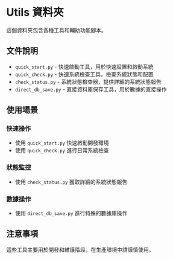 # Utils 資料夾

這個資料夾包含各種工具和輔助功能腳本。

## 文件說明

- `quick_start.py` - 快速啟動工具，用於快速設置和啟動系統
- `quick_check.py` - 快速系統檢查工具，檢查系統狀態和配置
- `check_status.py` - 系統狀態檢查器，提供詳細的系統狀態報告
- `direct_db_save.py` - 直接資料庫保存工具，用於數據的直接操作

## 使用場景

### 快速操作
- 使用 `quick_start.py` 快速啟動開發環境
- 使用 `quick_check.py` 進行日常系統檢查

### 狀態監控
- 使用 `check_status.py` 獲取詳細的系統狀態報告

### 數據操作
- 使用 `direct_db_save.py` 進行特殊的數據庫操作

## 注意事項

這些工具主要用於開發和維護階段，在生產環境中請謹慎使用。
